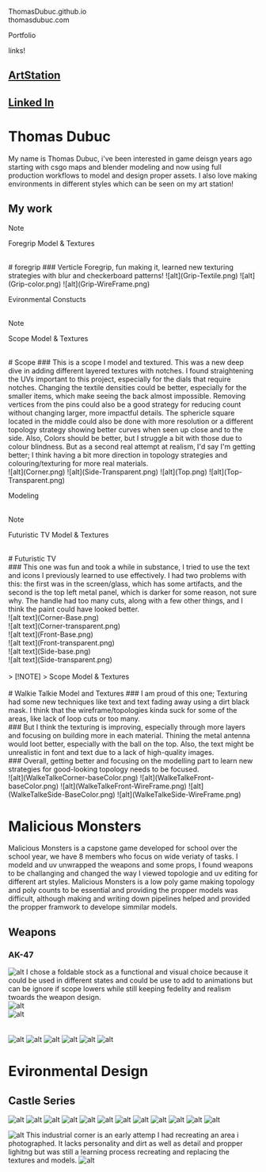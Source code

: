  ThomasDubuc.github.io<br/>
 thomasdubuc.com<br/>
 
Portfolio  <br/>



links!<br/>
## [ArtStation](https://www.artstation.com/thomas_dubuc)<br/>
## [Linked In](https://www.linkedin.com/feed/?trk=guest_homepage-basic_google-one-tap-submit)
# Thomas Dubuc<br/>

My name is Thomas Dubuc, i've been interested in game deisgn years ago starting with csgo maps and blender modeling and now using full production workflows to model and design proper assets. I also love making environments in different styles which can be seen on my art station!




## My work



> [!NOTE]
> Foregrip Model & Textures
<br/>
# foregrip
### Verticle Foregrip, fun making it, learned new texturing strategies with blur and checkerboard patterns!
![alt](Grip-Textile.png)
![alt](Grip-color.png)
![alt](Grip-WireFrame.png)


Evironmental Constucts<br/>
<br/>
> [!NOTE]
> Scope Model & Textures
<br/>
# Scope
### This is a scope I model and textured. This was a new deep dive in adding different layered textures with notches. I found straightening the UVs important to this project, especially for the dials that require notches. Changing the textile densities could be better, especially for the smaller items, which make seeing the back almost impossible. Removing vertices from the pins could also be a good strategy for reducing count without changing larger, more impactful details. The sphericle square located in the middle could also be done with more resolution or a different topology strategy showing better curves when seen up close and to the side. Also, Colors should be better, but I struggle a bit with those due to colour blindness.
But as a second real attempt at realism, I'd say I'm getting better; I think having a bit more direction in topology strategies and colouring/texturing for more real materials.<br/>
![alt](Corner.png)
![alt](Side-Transparent.png)
![alt](Top.png)
![alt](Top-Transparent.png)


Modeling<br/>
<br/>
> [!NOTE]
> Futuristic TV Model & Textures
<br/>
# Futuristic TV <br/>
### This one was fun and took a while in substance, I tried to use the text and icons I previously learned to use effectively. I had two problems with this: the first was in the screen/glass, which has some artifacts, and the second is the top left metal panel, which is darker for some reason, not sure why. The handle had too many cuts, along with a few other things, and I think the paint could have looked better.<br/>
![alt text](Corner-Base.png)<br/>
![alt text](Corner-transparent.png)<br/>
![alt text](Front-Base.png)<br/>
![alt text](Front-transparent.png)<br/>
![alt text](Side-base.png)<br/>
![alt text](Side-transparent.png)<br/>
<br/>
> [!NOTE]
> Scope Model & Textures
<br/>
<br/>
# Walkie Talkie Model and Textures
### I am proud of this one; Texturing had some new techniques like text and text fading away using a dirt black mask. I think that the wireframe/topologies kinda suck for some of the areas, like lack of loop cuts or too many.<br/>
### But I think the texturing is improving, especially through more layers and focusing on building more in each material. Thining the metal antenna would loot better, especially with the ball on the top. Also, the text might be unrealistic in font and text due to a lack of high-quality images.<br/>
### Overall, getting better and focusing on the modelling part to learn new strategies for good-looking topology needs to be focused. <br/>
![alt](WalkeTalkeCorner-baseColor.png)
![alt](WalkeTalkeFront-baseColor.png)
![alt](WalkeTalkeFront-WireFrame.png)
![alt](WalkeTalkeSide-BaseColor.png)
![alt](WalkeTalkeSide-WireFrame.png)

# Malicious Monsters
Malicious Monsters is a capstone game developed for school over the school year, we have 8 members who focus on wide veriaty of tasks. I modeld and uv unwrapped the weapons and some props, I found weapons to be challanging and changed the way I viewed topologie and uv editing for different art styles. Malicious Monsters is a low poly game making topology and poly counts to be essential and providing the propper models was difficult, although making and writing down pipelines helped and provided the propper framwork to develope simmilar models.
## Weapons
### AK-47
![alt](AK_Side.png)
I chose a foldable stock as a functional and visual choice because it could be used in different states and could be use to add to animations but can be ignore if scope lowers while still keeping fedelity and realism twoards the weapon design.<br/>
![alt](AK_Side-WireFrame.png)<br/>
![alt](AK_Side-Textil.png)<br/>
<br/>
<br/>
![alt](Chainsaw.png)
![alt](Rake.png)
![alt](Revolver-Render.png)
![alt](Revolver-Wireframe.png)
![alt](Shovel.png)
![alt](Pistol-with-filter.png)

# Evironmental Design
## Castle Series
![alt](Caslte-Render-3-fog.png)
![alt](castle.png)
![alt](castle_viewport.png)
![alt](Castle-Render-3.png)
![alt](Factory-1-Render-1-Normal)
![alt](Factory-1-Render-1Wireframe)
![alt](Factory-1-Render-2Wireframe)
![alt](Factory-2-Render-1-nomal.png)
![alt](Factory-2-Render-1-Wireframe.png)
![alt](Factory-2-Render-2normal)
![alt](Factory-2-Render-2Wireframe)
![alt](Factory-EnvConstruct-Render-1)

![alt](Personal-Industrial-Render.png)
This industrial corner is an early attemp I had recreating an area i photographed. It lacks personality and dirt as well as detail and propper lighitng but was still a learning process recreating and replacing the textures and models.
![alt](ps1resto)


